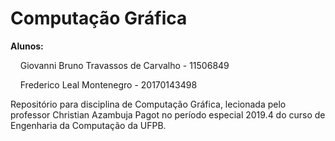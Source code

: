 # Computação Gráfica 
<p><b>Alunos:</b> </p>
<p>&nbsp;&nbsp;&nbsp; Giovanni Bruno Travassos de Carvalho - 11506849</p>
<p>&nbsp;&nbsp;&nbsp;	Frederico Leal Montenegro - 20170143498</p>
         
Repositório para disciplina de Computação Gráfica, lecionada pelo professor Christian Azambuja Pagot no período especial 2019.4 do curso de Engenharia da Computação da UFPB. 
